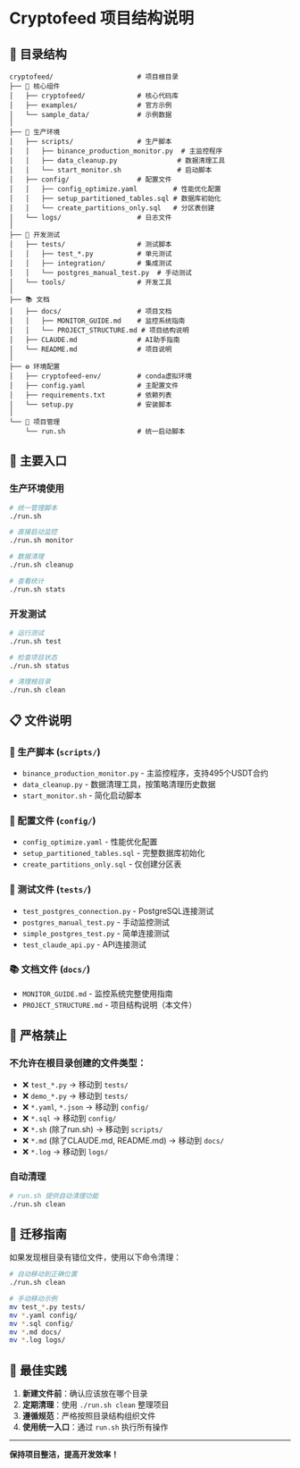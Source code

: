 # Cryptofeed 项目结构说明

## 📁 目录结构

```
cryptofeed/                     # 项目根目录
├── 🔧 核心组件
│   ├── cryptofeed/             # 核心代码库
│   ├── examples/               # 官方示例
│   └── sample_data/            # 示例数据
│
├── 🚀 生产环境
│   ├── scripts/                # 生产脚本
│   │   ├── binance_production_monitor.py  # 主监控程序
│   │   ├── data_cleanup.py               # 数据清理工具
│   │   └── start_monitor.sh              # 启动脚本
│   ├── config/                 # 配置文件
│   │   ├── config_optimize.yaml         # 性能优化配置
│   │   ├── setup_partitioned_tables.sql # 数据库初始化
│   │   └── create_partitions_only.sql   # 分区表创建
│   └── logs/                   # 日志文件
│
├── 🧪 开发测试
│   ├── tests/                  # 测试脚本
│   │   ├── test_*.py           # 单元测试
│   │   ├── integration/        # 集成测试
│   │   └── postgres_manual_test.py  # 手动测试
│   └── tools/                  # 开发工具
│
├── 📚 文档
│   ├── docs/                   # 项目文档
│   │   ├── MONITOR_GUIDE.md    # 监控系统指南
│   │   └── PROJECT_STRUCTURE.md # 项目结构说明
│   ├── CLAUDE.md               # AI助手指南
│   └── README.md               # 项目说明
│
├── ⚙️ 环境配置
│   ├── cryptofeed-env/         # conda虚拟环境
│   ├── config.yaml             # 主配置文件
│   ├── requirements.txt        # 依赖列表
│   └── setup.py                # 安装脚本
│
└── 🎯 项目管理
    └── run.sh                  # 统一启动脚本
```

## 🎯 主要入口

### 生产环境使用
```bash
# 统一管理脚本
./run.sh

# 直接启动监控
./run.sh monitor

# 数据清理
./run.sh cleanup

# 查看统计
./run.sh stats
```

### 开发测试
```bash
# 运行测试
./run.sh test

# 检查项目状态
./run.sh status

# 清理根目录
./run.sh clean
```

## 📋 文件说明

### 🚀 生产脚本 (`scripts/`)
- `binance_production_monitor.py` - 主监控程序，支持495个USDT合约
- `data_cleanup.py` - 数据清理工具，按策略清理历史数据
- `start_monitor.sh` - 简化启动脚本

### 🔧 配置文件 (`config/`)
- `config_optimize.yaml` - 性能优化配置
- `setup_partitioned_tables.sql` - 完整数据库初始化
- `create_partitions_only.sql` - 仅创建分区表

### 🧪 测试文件 (`tests/`)
- `test_postgres_connection.py` - PostgreSQL连接测试
- `postgres_manual_test.py` - 手动监控测试
- `simple_postgres_test.py` - 简单连接测试
- `test_claude_api.py` - API连接测试

### 📚 文档文件 (`docs/`)
- `MONITOR_GUIDE.md` - 监控系统完整使用指南
- `PROJECT_STRUCTURE.md` - 项目结构说明（本文件）

## 🚫 严格禁止

### 不允许在根目录创建的文件类型：
- ❌ `test_*.py` → 移动到 `tests/`
- ❌ `demo_*.py` → 移动到 `tests/`
- ❌ `*.yaml`, `*.json` → 移动到 `config/`
- ❌ `*.sql` → 移动到 `config/`
- ❌ `*.sh` (除了run.sh) → 移动到 `scripts/`
- ❌ `*.md` (除了CLAUDE.md, README.md) → 移动到 `docs/`
- ❌ `*.log` → 移动到 `logs/`

### 自动清理
```bash
# run.sh 提供自动清理功能
./run.sh clean
```

## 🔄 迁移指南

如果发现根目录有错位文件，使用以下命令清理：

```bash
# 自动移动到正确位置
./run.sh clean

# 手动移动示例
mv test_*.py tests/
mv *.yaml config/
mv *.sql config/
mv *.md docs/
mv *.log logs/
```

## 🎯 最佳实践

1. **新建文件前**：确认应该放在哪个目录
2. **定期清理**：使用 `./run.sh clean` 整理项目
3. **遵循规范**：严格按照目录结构组织文件
4. **使用统一入口**：通过 `run.sh` 执行所有操作

---

**保持项目整洁，提高开发效率！**